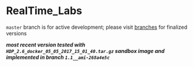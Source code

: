 # RealTime_Labs

`master` branch is for active development; please visit 
[branches](https://github.com/HortonworksUniversity/RealTime_Labs/branches "branches") for finalized versions

***most recent version tested with `HDP_2.6_docker_05_05_2017_15_01_40.tar.gz` sandbox image and implemented in branch `1.1__ami-268a4e5c`***



